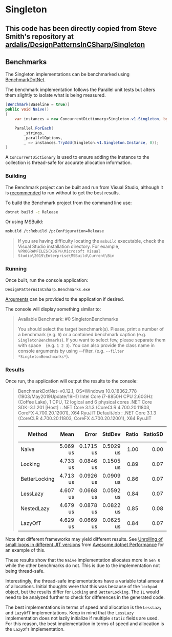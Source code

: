 ﻿# Singleton

## This code has been directly copied from Steve Smith's repository at [ardalis/DesignPatternsInCSharp/Singleton](https://github.com/ardalis/DesignPatternsInCSharp/blob/master/DesignPatternsInCSharp/Singleton)

## Benchmarks

The Singleton implementations can be benchmarked using [BenchmarkDotNet](https://benchmarkdotnet.org/).



The benchmark implementation follows the Parallel unit tests but alters them slightly to isolate what is being measured.

```cs
[Benchmark(Baseline = true)]
public void Naive()
{
    var instances = new ConcurrentDictionary<Singleton.v1.Singleton, byte>();

    Parallel.ForEach(
        _strings,
        _parallelOptions,
        _ => instances.TryAdd(Singleton.v1.Singleton.Instance, 0));
}
```

A `ConcurrentDictionary` is used to ensure adding the instance to the collection is thread-safe for accurate allocation information.

### Building

The Benchmark project can be built and run from Visual Studio, although it is [recommended](https://benchmarkdotnet.org/articles/guides/good-practices.html) to run without to get the best results.

To build the Benchmark project from the command line use:

```sh
dotnet build -c Release
```

Or using MSBuild:

```sh
msbuild /t:Rebuild /p:Configuration=Release
```

> If you are having difficulty locating the `msbuild` executable, check the Visual Studio installation directory. 
> For example, `%PROGRAMFILES(X86)%\Microsoft Visual Studio\2019\Enterprise\MSBuild\Current\Bin`

### Running

Once built, run the console application:
```sh
DesignPatternsInCSharp.Benchmarks.exe
```

[Arguments](https://benchmarkdotnet.org/articles/guides/console-args.html) can be provided to the application if desired.

The console will display something similar to:

> Available Benchmark:
>  #0 SingletonBenchmarks
>
>
> You should select the target benchmark(s). Please, print a number of a benchmark (e.g. `0`) or a contained benchmark caption (e.g. `SingletonBenchmarks`).
> If you want to select few, please separate them with space ` ` (e.g. `1 2 3`).
> You can also provide the class name in console arguments by using --filter. (e.g. `--filter *SingletonBenchmarks*`).

### Results

Once run, the application will output the results to the console:

> BenchmarkDotNet=v0.12.1, OS=Windows 10.0.18362.778 (1903/May2019Update/19H1)
> Intel Core i7-8850H CPU 2.60GHz (Coffee Lake), 1 CPU, 12 logical and 6 physical cores
> .NET Core SDK=3.1.201
>   [Host]     : .NET Core 3.1.3 (CoreCLR 4.700.20.11803, CoreFX 4.700.20.12001), X64 RyuJIT
>   DefaultJob : .NET Core 3.1.3 (CoreCLR 4.700.20.11803, CoreFX 4.700.20.12001), X64 RyuJIT
> 
> 
> |        Method |     Mean |     Error |    StdDev | Ratio | RatioSD | Rank |  Gen 0 |  Gen 1 | Gen 2 | Allocated |
> |-------------- |---------:|----------:|----------:|------:|--------:|-----:|-------:|-------:|------:|----------:|
> |         Naive | 5.069 us | 0.1715 us | 0.5029 us |  1.00 |    0.00 |    2 | 0.6065 | 0.0038 |     - |   2.78 KB |
> |       Locking | 4.733 us | 0.0846 us | 0.1505 us |  0.89 |    0.07 |    1 | 0.6027 |      - |     - |    2.9 KB |
> | BetterLocking | 4.713 us | 0.0926 us | 0.0909 us |  0.86 |    0.07 |    1 | 0.6027 |      - |     - |   2.78 KB |
> |      LessLazy | 4.607 us | 0.0668 us | 0.0592 us |  0.84 |    0.07 |    1 | 0.6027 |      - |     - |   2.78 KB |
> |    NestedLazy | 4.679 us | 0.0878 us | 0.0822 us |  0.85 |    0.08 |    1 | 0.6027 |      - |     - |    2.9 KB |
> |       LazyOfT | 4.629 us | 0.0669 us | 0.0625 us |  0.84 |    0.07 |    1 | 0.6027 |      - |     - |   2.78 KB |

Note that different frameworks may yield different results.
See [Unrolling of small loops in different JIT versions](https://aakinshin.net/posts/unrolling-of-small-loops-in-different-jit-versions/) from [Awesome dotnet Performance](https://github.com/adamsitnik/awesome-dot-net-performance) for an example of this.

These results show that the `Naive` implementation allocates more in `Gen 0` while the other benchmarks do not. 
This is due to the implementation not being thread-safe.

Interestingly, the thread-safe implementations have a variable total amount of allocations.
Initial thoughts were that this was because of the `lockpad` object, but the results differ for `Locking` and `BetterLocking`.
The `IL` would need to be analyzed further to check for differences in the generated code.

The best implementations in terms of speed and allocation is the `LessLazy` and `LazyOfT` implementations.
Keep in mind that the `LessLazy` implementation does not lazily initialize if multiple `static` fields are used.
For this reason, the best implementation in terms of speed and allocation is the `LazyOfT` implementation.